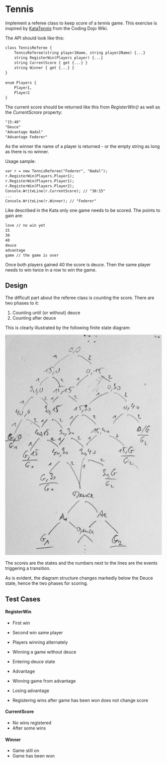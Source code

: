 # Tennis
Implement a referee class to keep score of a tennis game. This exercise is inspired by [KataTennis](http://codingdojo.org/cgi-bin/wiki.pl?KataTennis) from the Coding Dojo Wiki.

The API should look like this:

	class TennisReferee {
		TennisReferee(string player1Name, string player2Name) {...}
		string RegisterWin(Players player) {...}
		string CurrentScore { get {...} }
		string Winner { get {...} }
	}

	enum Players {
		Player1,
		Player2
	}

The current score should be returned like this from _RegisterWin()_ as well as the _CurrentScrore_ property:

	"15:40"
	"Deuce"
	"Advantage Nadal"
	"Advantage Federer"

As the winner the name of a player is returned - or the empty string as long as there is no winner.

Usage sample:

	var r = new TennisReferee("Federer", "Nadal");
	r.RegisterWin(Players.Player1);
	r.RegisterWin(Players.Player1);
	r.RegisterWin(Players.Player2);
	Console.WriteLine(r.CurrentScore); // "30:15"
	...
	Console.WriteLine(r.Winner); // "Federer"

Like described in the Kata only one game needs to be scored. The points to gain are:

	love // no win yet
	15
	30
	40
	deuce
	advantage
	game // the game is over

Once both players gained 40 the score is deuce. Then the same player needs to win twice in a row to win the game.

## Design
The difficult part about the referee class is counting the score. There are two phases to it:

1. Counting until (or without) deuce
2. Counting after deuce

This is clearly illustrated by the following finite state diagram:

![](images/tennis_fsd.jpg "Tennis Scoring Finite State Diagram")

The scores are the states and the numbers next to the lines are the events triggering a transition.

As is evident, the diagram structure changes markedly below the Deuce state, hence the two phases for scoring.

## Test Cases
#### RegisterWin
* First win
* Second win same player
* Players winning alternately
* Winning a game without deuce

* Entering deuce state
* Advantage
* Winning game from advantage
* Losing advantage

* Registering wins after game has been won does not change score

#### CurrentScore
* No wins registered
* After some wins

#### Winner
* Game still on
* Game has been won
